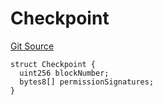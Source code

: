 # Checkpoint

[Git Source](https://github.com/llama-community/vertex-v1/blob/693b03f6823cb240f992102042b3702c0c97cf44/src/utils/Structs.sol)

```solidity
struct Checkpoint {
  uint256 blockNumber;
  bytes8[] permissionSignatures;
}
```
